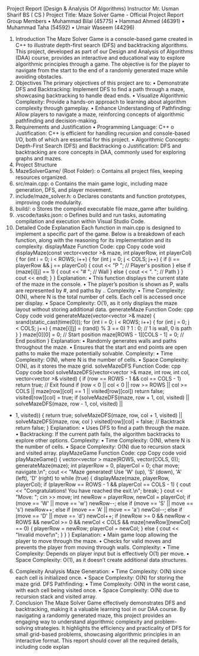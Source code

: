 Project Report
(Design & Analysis Of Algorithms)
Instructor
Mr. Usman Sharif
BS ( CS )
Project Title: Maze Solver Game - Official Project Report
Group Members
• Muhammad Bilal (45775)
• Hammad Ahmed (46391)
• Muhammad Taha (54592)
• Umair Waseem (44296)
1. Introduction
The Maze Solver Game is a console-based game created in C++ to illustrate depth-first search (DFS)
and backtracking algorithms. This project, developed as part of our Design and Analysis of
Algorithms (DAA) course, provides an interactive and educational way to explore algorithmic
principles through a game. The objective is for the player to navigate from the start to the end of a
randomly generated maze while avoiding obstacles.
2. Objectives
The primary objectives of this project are to:
• Demonstrate DFS and Backtracking: Implement DFS to find a path through a maze,
showcasing backtracking to handle dead ends.
• Visualize Algorithmic Complexity: Provide a hands-on approach to learning about algorithm
complexity through gameplay.
• Enhance Understanding of Pathfinding: Allow players to navigate a maze, reinforcing
concepts of algorithmic pathfinding and decision-making.
3. Requirements and Justification
• Programming Language: C++
o Justification: C++ is efficient for handling recursion and console-based I/O, both of
which are essential for this project.
• Algorithmic Concepts: Depth-First Search (DFS) and Backtracking
o Justification: DFS and backtracking are core concepts in DAA, commonly used for
exploring graphs and mazes.
4. Project Structure
1. MazeSolverGame/ (Root Folder):
o Contains all project files, keeping resources organized.
2. src/main.cpp:
o Contains the main game logic, including maze generation, DFS, and player movement.
3. include/maze_solver.h:
o Declares constants and function prototypes, improving code modularity.
4. build/:
o Stores the compiled executable file maze_game after building.
5. .vscode/tasks.json:
o Defines build and run tasks, automating compilation and execution within Visual
Studio Code.
5. Detailed Code Explanation
Each function in main.cpp is designed to implement a specific part of the game. Below is a
breakdown of each function, along with the reasoning for its implementation and its complexity.
displayMaze Function
Code:
cpp
Copy code
void displayMaze(const vector<vector<int> >& maze, int playerRow, int playerCol)
{
for (int i = 0; i < ROWS; i++) {
for (int j = 0; j < COLS; j++) {
if (i == playerRow && j == playerCol) {
cout << "P "; // Player's position
} else if (maze[i][j] == 1) {
cout << "# "; // Wall
} else {
cout << ". "; // Path
}
}
cout << endl;
}
}
Explanation:
• This function displays the current state of the maze in the console.
• The player’s position is shown as P, walls are represented by #, and paths by ..
Complexity:
• Time Complexity: O(N), where N is the total number of cells. Each cell is accessed once per
display.
• Space Complexity: O(1), as it only displays the maze layout without storing additional data.
generateMaze Function
Code:
cpp
Copy code
void generateMaze(vector<vector<int> >& maze) {
srand(static_cast<unsigned int>(time(0)));
for (int i = 0; i < ROWS; i++) {
for (int j = 0; j < COLS; j++) {
maze[i][j] = (rand() % 3 == 0) ? 1 : 0; // 1 is wall, 0 is path
}
}
maze[0][0] = 0; // Start position
maze[ROWS - 1][COLS - 1] = 0; // End position
}
Explanation:
• Randomly generates walls and paths throughout the maze.
• Ensures that the start and end points are open paths to make the maze potentially solvable.
Complexity:
• Time Complexity: O(N), where N is the number of cells.
• Space Complexity: O(N), as it stores the maze grid.
solveMazeDFS Function
Code:
cpp
Copy code
bool solveMazeDFS(vector<vector<int> >& maze, int row, int col,
vector<vector<bool> >& visited) {
if (row == ROWS - 1 && col == COLS - 1) return true; // Exit found
if (row < 0 || col < 0 || row >= ROWS || col >= COLS || maze[row][col] == 1
|| visited[row][col]) return false;
visited[row][col] = true;
if (solveMazeDFS(maze, row + 1, col, visited) || solveMazeDFS(maze, row - 1,
col, visited) ||
- 1, visited)) {
return true;
solveMazeDFS(maze, row, col + 1, visited) || solveMazeDFS(maze, row, col
}
visited[row][col] = false; // Backtrack
return false;
}
Explanation:
• Uses DFS to find a path through the maze.
• Backtracking: If the current path fails, the algorithm backtracks to explore other options.
Complexity:
• Time Complexity: O(N), where N is the number of cells.
• Space Complexity: O(N) due to recursion stack and visited array.
playMazeGame Function
Code:
cpp
Copy code
void playMazeGame() {
vector<vector<int> > maze(ROWS, vector<int>(COLS, 0));
generateMaze(maze);
int playerRow = 0, playerCol = 0;
char move;
navigate.\n";
cout << "Maze generated! Use 'W' (up), 'S' (down), 'A' (left), 'D' (right) to
while (true) {
displayMaze(maze, playerRow, playerCol);
if (playerRow == ROWS - 1 && playerCol == COLS - 1) {
cout << "Congratulations! You have reached the exit.\n";
break;
}
cout << "Move: ";
cin >> move;
int newRow = playerRow, newCol = playerCol;
if (move == 'W' || move == 'w') newRow--;
else if (move == 'S' || move == 's') newRow++;
else if (move == 'A' || move == 'a') newCol--;
else if (move == 'D' || move == 'd') newCol++;
if (newRow >= 0 && newRow < ROWS && newCol >= 0 && newCol < COLS &&
maze[newRow][newCol] == 0) {
playerRow = newRow;
playerCol = newCol;
} else {
cout << "Invalid move!\n";
}
}
}
Explanation:
• Main game loop allowing the player to move through the maze.
• Checks for valid moves and prevents the player from moving through walls.
Complexity:
• Time Complexity: Depends on player input but is effectively O(1) per move.
• Space Complexity: O(1), as it doesn’t create additional data structures.
6. Complexity Analysis
Maze Generation:
• Time Complexity: O(N) since each cell is initialized once.
• Space Complexity: O(N) for storing the maze grid.
DFS Pathfinding:
• Time Complexity: O(N) in the worst case, with each cell being visited once.
• Space Complexity: O(N) due to recursion stack and visited array.
7. Conclusion
The Maze Solver Game effectively demonstrates DFS and backtracking, making it a valuable
learning tool in our DAA course. By navigating a randomly generated maze, this project provides an
engaging way to understand algorithmic complexity and problem-solving strategies. It highlights the
efficiency and practicality of DFS for small grid-based problems, showcasing algorithmic principles
in an interactive format.
This report should cover all the required details, including code explan